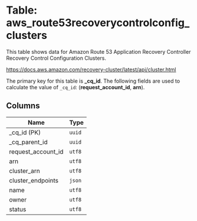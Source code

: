 # Table: aws_route53recoverycontrolconfig_clusters

This table shows data for Amazon Route 53 Application Recovery Controller Recovery Control Configuration Clusters.

https://docs.aws.amazon.com/recovery-cluster/latest/api/cluster.html

The primary key for this table is **_cq_id**.
The following fields are used to calculate the value of `_cq_id`: (**request_account_id**, **arn**).

## Columns

| Name          | Type          |
| ------------- | ------------- |
|_cq_id (PK)|`uuid`|
|_cq_parent_id|`uuid`|
|request_account_id|`utf8`|
|arn|`utf8`|
|cluster_arn|`utf8`|
|cluster_endpoints|`json`|
|name|`utf8`|
|owner|`utf8`|
|status|`utf8`|